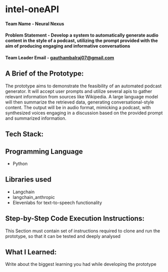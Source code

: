 # intel-oneAPI

#### Team Name - Neural Nexus
#### Problem Statement - Develop a system to automatically generate audio content in the style of a podcast, utilizing the prompt provided  with the aim of producing engaging and informative conversations
#### Team Leader Email - gauthambalraj07@gmail.com

## A Brief of the Prototype:
The prototype aims to demonstrate the feasibility of an automated podcast generator. It will accept user prompts and utilize several apis to gather relevant information from sources like Wikipedia. A large language model will then summarize the retrieved data, generating conversational-style content. The output will be in audio format, mimicking a podcast, with synthesized voices engaging in a discussion based on the provided prompt and summarized information.
  
  
## Tech Stack: 

## Programming Language
- Python

## Libraries used
- Langchain
- langchain_anthropic
- Elevenlabs for text-to-speech functionality

   
## Step-by-Step Code Execution Instructions:
  This Section must contain set of instructions required to clone and run the prototype, so that it can be tested and deeply analysed
  
## What I Learned:
   Write about the biggest learning you had while developing the prototype
